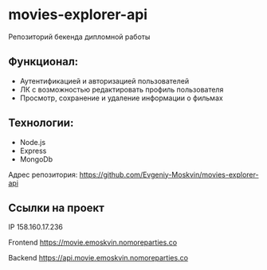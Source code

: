 # movies-explorer-api
Репозиторий бекенда дипломной работы

## Функционал:
* Аутентификацией и авторизацией пользователей
* ЛК с возможностью редактировать профиль пользователя
* Просмотр, сохранение и удаление информации о фильмах


## Технологии:
* Node.js
* Express
* MongoDb

Адрес репозитория: https://github.com/Evgeniy-Moskvin/movies-explorer-api

## Ссылки на проект

IP 158.160.17.236

Frontend https://movie.emoskvin.nomoreparties.co

Backend https://api.movie.emoskvin.nomoreparties.co
